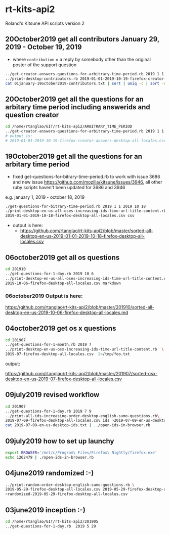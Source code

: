 # rt-kits-api2
Roland's Kitsune API scripts version 2

## 20October2019 get all contributors January 29, 2019 - October 19, 2019

* where `contribution` = a reply by somebody other than the original poster of the support question

```bash
../get-creator-answers-questions-for-arbitrary-time-period.rb 2019 1 1 2019 10 19 
../print-desktop-contributors.rb 2019-01-01-2019-10-19-firefox-creator-answers-desktop-all-locales.csv >01january-19october2019-contributors.txt &
cat 01january-19october2019-contributors.txt | sort | uniq -c | sort -nr > 29january-19october2019-sorted-contributors.txt
```

## 20October2019 get all the questions for an arbitary time period including answerids and question creator

```bash
cd /home/rtanglao/GIT/rt-kits-api2/ARBITRARY_TIME_PERIOD
../get-creator-answers-questions-for-arbitrary-time-period.rb 2019 1 1 2019 10 19
# output is:
# 2019-01-01-2019-10-19-firefox-creator-answers-desktop-all-locales.csv
```


## 19October2019 get all the questions for an arbitary time period

* fixed get-questions-for-bitrary-time-period.rb to work with issue 3686 and new issue https://github.com/mozilla/kitsune/issues/3946, all other ruby scripts haven't been updated for 3686 and 3946

e.g. january 1, 2019 - october 18, 2019 

```bash
./get-questions-for-bitrary-time-period.rb 2019 1 1 2019 10 18 
./print-desktop-en-us-all-oses-increasing-ids-time-url-title-content.rb\
2019-01-01-2019-10-18-firefox-desktop-all-locales.csv csv  
```

* output is here:
  * https://github.com/rtanglao/rt-kits-api2/blob/master/sorted-all-desktop-en-us-2019-01-01-2019-10-18-firefox-desktop-all-locales.csv

## 06october2019 get all os questions

```bash
cd 201910
../get-questions-for-1-day.rb 2019 10 6  
../print-desktop-en-us-all-oses-increasing-ids-time-url-title-content.rb  \
2019-10-06-firefox-desktop-all-locales.csv markdown
```

### 06october2019 Output is here:

https://github.com/rtanglao/rt-kits-api2/blob/master/201910/sorted-all-desktop-en-us-2019-10-06-firefox-desktop-all-locales.md

## 04october2019 get os x questions

```bash
cd 201907
../get-questions-for-1-month.rb 2019 7
../print-desktop-en-us-osx-increasing-ids-time-url-title-content.rb  \
2019-07-firefox-desktop-all-locales.csv  2>/tmp/foo.txt
 ```
 
 output:
 
 https://github.com/rtanglao/rt-kits-api2/blob/master/201907/sorted-osx-desktop-en-us-2019-07-firefox-desktop-all-locales.csv 
 
## 09july2019 revised workflow

```bash
cd 201907
../get-questions-for-1-day.rb 2019 7 9 
../print-all-ids-increasing-order-desktop-english-sumo-questions.rb\
2019-07-09-firefox-desktop-all-locales.csv ids >2019-07-09-en-us-desktop-ids.txt
cat 2019-07-09-en-us-desktop-ids.txt | ../open-ids-in-browser.rb
```

## 09july2019 how to set up launchy

```bash
export BROWSER='/mnt/c/Program\ Files/Firefox\ Nightly/firefox.exe'
echo 1262479 | ./open-ids-in-browser.rb
```

## 04june2019 randomized :-)

```bash
../print-random-order-desktop-english-sumo-questions.rb \
2019-05-29-firefox-desktop-all-locales.csv 2019-05-29-firefox-desktop-all-locales.csv\
>randomized-2019-05-29-firefox-desktop-all-locales.csv
```

## 03june2019 inception :-)

```bash
cd /home/rtanglao/GIT/rt-kits-api2/201905
../get-questions-for-1-day.rb  2019 5 29
```
